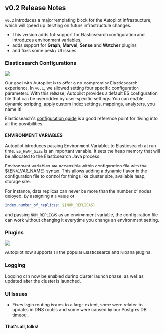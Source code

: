 ## v0.2 Release Notes

``v0.2`` introduces a major templating block for the Autopilot infrastructure, which will speed up iterating on future infrastructure changes. 

* This version adds full support for Elasticsearch configuration and introduces environment variables, 
* adds support for **Graph**, **Marvel**, **Sense** and **Watcher** plugins,
* and fixes some pesky UI issues.

### Elasticsearch Configurations

![](https://i.imgur.com/2WeSSBD.png)

Our goal with Autopilot is to offer a no-compromise Elasticsearch experience. In ``v0.1``, we allowed setting four specific configuration parameters. With this release, Autopilot provides a default ES configuration file that can be overridden by user-specific settings. You can enable dynamic scripting, apply custom index settings, mappings, analyzers, you name it!

Elasticsearch's [configuration guide](https://www.elastic.co/guide/en/elasticsearch/reference/current/setup-configuration.html) is a good reference point for diving into all the possibilities.

#### ENVIRONMENT VARIABLES

Autopilot introduces passing Environment Variables to Elasticsearch at run time. ``ES_HEAP_SIZE`` is an important variable. It sets the heap memory that will be allocated to the Elasticsearch Java process.

Environment variables are accessible within configuration file with the ${ENV_VAR_NAME} syntax. This allows adding a dynamic flavor to the configuration file to control for things like cluster size, available heap, storage size.

For instance, data replicas can never be more than the number of nodes deloyed. By assigning it a value of 

```yml
index.number_of_replicas: ${NUM_REPLICAS}
```

and passing ``NUM_REPLICAS`` as an environment variable, the configuration file can work without changing it everytime you change an environment setting.


### Plugins

![](https://i.imgur.com/O4CHYR3.png)

Autopilot now supports all the popular Elasticsearch and Kibana plugins.

### Logging

Logging can now be enabled during cluster launch phase, as well as updated after the cluster is launched.

### UI Issues

* Fixes login routing issues to a large extent, some were related to updates in DNS routes and some were caused by our Postgres DB timeout.  

#### That's all, folks!
